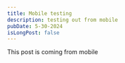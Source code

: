 ```yaml
---
title: Mobile testing
description: testing out from mobile
pubDate: 5-30-2024
isLongPost: false
---
```


This post is coming from mobile